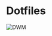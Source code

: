 # Dotfiles
![DWM](https://user-images.githubusercontent.com/110750401/229007726-e7e43f0d-1733-4862-a951-849930c356a1.png)
